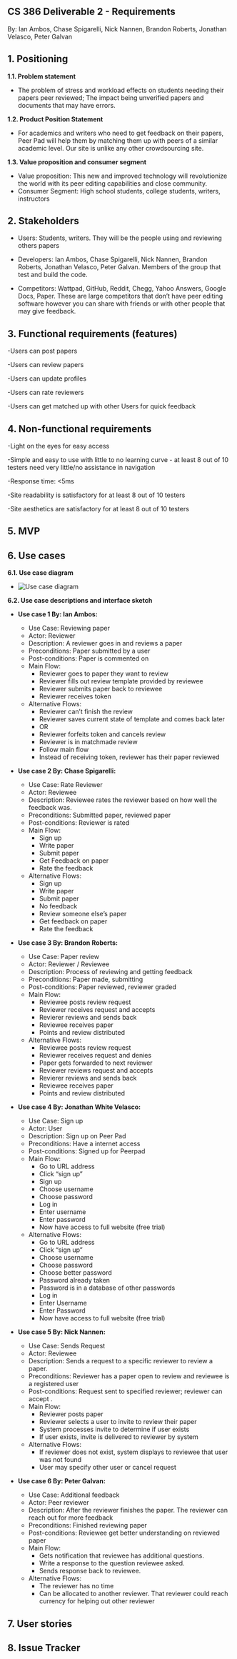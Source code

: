 ## CS 386 Deliverable 2 - Requirements
By: Ian Ambos, Chase Spigarelli, Nick Nannen, Brandon Roberts, Jonathan Velasco, Peter Galvan

## 1. Positioning

**1.1. Problem statement**
  - The problem of stress and workload effects on students needing their papers peer reviewed; The impact being unverified papers and documents that may have errors.

**1.2. Product Position Statement**
  - For academics and writers who need to get feedback on their papers, Peer Pad will help them by matching them up with peers of a similar academic level. Our site is unlike any other crowdsourcing site.

**1.3. Value proposition and consumer segment**
  - Value proposition: This new and improved technology will revolutionize the world with its peer editing capabilities and close community.
  - Consumer Segment: High school students, college students, writers, instructors

## 2. Stakeholders
- Users: Students, writers. They will be the people using and reviewing others papers 
	
- Developers: Ian Ambos, Chase Spigarelli, Nick Nannen, Brandon Roberts, Jonathan Velasco, Peter Galvan. Members of the group that test and build the code.

- Competitors: Wattpad, GitHub, Reddit, Chegg, Yahoo Answers, Google Docs, Paper. These are large competitors that don’t have peer editing software however you can share with friends or with other people that may give feedback.

## 3. Functional requirements (features)
-Users can post papers

-Users can review papers

-Users can update profiles

-Users can rate reviewers

-Users can get matched up with other Users for quick feedback  

## 4. Non-functional requirements
-Light on the eyes for easy access

-Simple and easy to use with little to no learning curve - at least 8 out of 10 testers need very little/no assistance in navigation

-Response time: <5ms

-Site readability is satisfactory for at least 8 out of 10 testers

-Site aesthetics are satisfactory for at least 8 out of 10 testers

## 5. MVP

## 6. Use cases
**6.1. Use case diagram**

* ![Use case diagram](/CS386-Group2/Deliv_2_UseCaseDiag.png)

**6.2. Use case descriptions and interface sketch**

* **Use case 1 By: Ian Ambos:**
  * Use Case: Reviewing paper
  * Actor: Reviewer
  * Description: A reviewer goes in and reviews a paper 
  * Preconditions: Paper submitted by a user 
  * Post-conditions: Paper is commented on 
  * Main Flow:
    * Reviewer goes to paper they want to review
    * Reviewer fills out review template provided by reviewee
    * Reviewer submits paper back to reviewee 
    * Reviewer receives token 
  * Alternative Flows:
    * Reviewer can’t finish the review
    * Reviewer saves current state of template and comes back later
    * OR
    * Reviewer forfeits token and cancels review
    * Reviewer is in matchmade review
    * Follow main flow
    * Instead of receiving token, reviewer has their paper reviewed 

* **Use case 2 By: Chase Spigarelli:**
  * Use Case: Rate Reviewer
  * Actor: Reviewee
  * Description: Reviewee rates the reviewer based on how well the feedback was.
  * Preconditions: Submitted paper, reviewed paper
  * Post-conditions: Reviewer is rated 
  * Main Flow:
    * Sign up
    * Write paper
    * Submit paper
    * Get Feedback on paper
    * Rate the feedback
  * Alternative Flows:
    * Sign up
    * Write paper
    * Submit paper
    * No feedback
    * Review someone else’s paper
    * Get feedback on paper
    * Rate the feedback

* **Use case 3 By: Brandon Roberts:**
  * Use Case: Paper review
  * Actor: Reviewer / Reviewee
  * Description: Process of reviewing and getting feedback
  * Preconditions: Paper made, submitting
  * Post-conditions: Paper reviewed, reviewer graded
  * Main Flow:
    * Reviewee posts review request
    * Reviewer receives request and accepts
    * Revierer reviews and sends back
    * Reviewee receives paper
    * Points and review distributed
  * Alternative Flows:
    * Reviewee posts review request
    * Reviewer receives request and denies
    * Paper gets forwarded to next reviewer
    * Reviewer reviews request and accepts
    * Revierer reviews and sends back
    * Reviewee receives paper
    * Points and review distributed

* **Use case 4 By: Jonathan White Velasco:**
  * Use Case: Sign up
  * Actor: User
  * Description: Sign up on Peer Pad
  * Preconditions: Have a internet access
  * Post-conditions: Signed up for Peerpad
  * Main Flow:
    * Go to URL address
    * Click “sign up”
    * Sign up
    * Choose username
    * Choose password
    * Log in
    * Enter username
    * Enter password
    * Now have access to full website (free trial)
  * Alternative Flows:
    * Go to URL address
    * Click “sign up”
    * Choose username
    * Choose password
    * Choose better password
    * Password already taken
    * Password is in a database of other passwords
    * Log in
    * Enter Username
    * Enter Password
    * Now have access to full website (free trial)

* **Use case 5 By: Nick Nannen:**
  * Use Case: Sends Request
  * Actor: Reviewee
  * Description: Sends a request to a specific reviewer to review a paper. 
  * Preconditions: Reviewer has a paper open to review and reviewee is a registered user
  * Post-conditions: Request sent to specified reviewer; reviewer can accept	.
  * Main Flow:
    * Reviewer posts paper
    * Reviewer selects a user to invite to review their paper
    * System processes invite to determine if user exists
    * If user exists, invite is delivered to reviewer by system
  * Alternative Flows:
    * If reviewer does not exist, system displays to reviewee that user was not found
    * User may specify other user or cancel request

* **Use case 6 By: Peter Galvan:**
  * Use Case: Additional feedback
  * Actor: Peer reviewer 
  * Description: After the reviewer finishes the paper. The reviewer can reach out for more feedback
  * Preconditions: Finished reviewing paper
  * Post-conditions: Reviewee get better understanding on reviewed paper
  * Main Flow:
    * Gets notification that reviewee has additional questions.
    * Write a response to the question reviewee asked.
    * Sends response back to reviewee.
  * Alternative Flows:
    * The reviewer has no time
    * Can be allocated to another reviewer. That reviewer could reach currency for helping out other reviewer 

## 7. User stories

## 8. Issue Tracker

